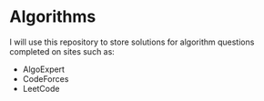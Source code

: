 # Algorithms
I will use this repository to store solutions for algorithm questions completed on sites such as:
- AlgoExpert
- CodeForces
- LeetCode
